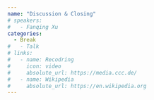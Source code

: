```yaml
---
name: "Discussion & Closing"
# speakers:
#   - Fanqing Xu
categories:
  - Break
#   - Talk
# links:
#   - name: Recodring
#     icon: video
#     absolute_url: https://media.ccc.de/
#   - name: Wikipedia
#     absolute_url: https://en.wikipedia.org
---
```

